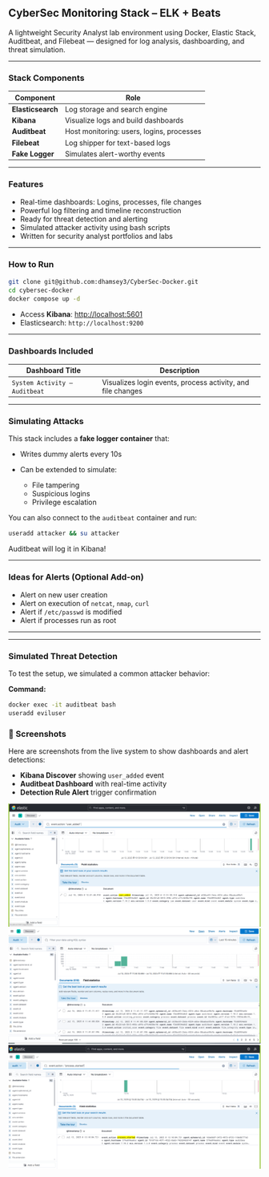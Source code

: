 
##  CyberSec Monitoring Stack – ELK + Beats

A lightweight Security Analyst lab environment using Docker, Elastic Stack, Auditbeat, and Filebeat — designed for log analysis, dashboarding, and threat simulation.

---

###  Stack Components

| Component         | Role                                      |
| ----------------- | ----------------------------------------- |
| **Elasticsearch** | Log storage and search engine             |
| **Kibana**        | Visualize logs and build dashboards       |
| **Auditbeat**     | Host monitoring: users, logins, processes |
| **Filebeat**      | Log shipper for text-based logs           |
| **Fake Logger**   | Simulates alert-worthy events  |

---

###  Features

* Real-time dashboards: Logins, processes, file changes
*  Powerful log filtering and timeline reconstruction
*  Ready for threat detection and alerting
*  Simulated attacker activity using bash scripts
*  Written for security analyst portfolios and labs

---

###  How to Run

```bash
git clone git@github.com:dhamsey3/CyberSec-Docker.git
cd cybersec-docker
docker compose up -d
```

* Access **Kibana**: [http://localhost:5601](http://localhost:5601)
* Elasticsearch: `http://localhost:9200`

---

###  Dashboards Included

| Dashboard Title               | Description                                                 |
| ----------------------------- | ----------------------------------------------------------- |
| `System Activity – Auditbeat` | Visualizes login events, process activity, and file changes |

---

###  Simulating Attacks

This stack includes a **fake logger container** that:

* Writes dummy alerts every 10s
* Can be extended to simulate:

  * File tampering
  * Suspicious logins
  * Privilege escalation

You can also connect to the `auditbeat` container and run:

```bash
useradd attacker && su attacker
```

Auditbeat will log it in Kibana!

---

### Ideas for Alerts (Optional Add-on)

* Alert on new user creation
* Alert on execution of `netcat`, `nmap`, `curl`
* Alert if `/etc/passwd` is modified
* Alert if processes run as root

---


---

### Simulated Threat Detection

To test the setup, we simulated a common attacker behavior:

**Command:**
```bash
docker exec -it auditbeat bash
useradd eviluser
```

### 📸 Screenshots

Here are screenshots from the live system to show dashboards and alert detections:

- **Kibana Discover** showing `user_added` event  
- **Auditbeat Dashboard** with real-time activity  
- **Detection Rule Alert** trigger confirmation


![added evil user](images/addeduser.png)
![auditbeat](images/auditbeat.png)
![event](images/event.png)

